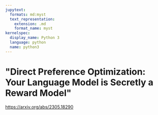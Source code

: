 ```yaml
---
jupytext:
  formats: md:myst
  text_representation:
    extension: .md
    format_name: myst
kernelspec:
  display_name: Python 3
  language: python
  name: python3
---
```


# "Direct Preference Optimization: Your Language Model is Secretly a Reward Model"

https://arxiv.org/abs/2305.18290